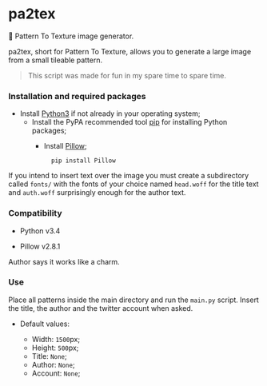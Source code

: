 pa2tex
======

:paw_prints: Pattern To Texture image generator.

pa2tex, short for Pattern To Texture, allows you to generate a large image from a small tileable pattern.

> This script was made for fun in my spare time to spare time.

### Installation and required packages
- Install <a href="https://www.python.org/" target="_blank">Python3</a> if not already in your operating system;
    - Install the PyPA recommended tool <a href="https://pip.pypa.io/" target="_blank">pip</a> for installing Python packages;
		- Install <a href="https://pypi.python.org/pypi/Pillow/" target="_blank">Pillow</a>;

                pip install Pillow

If you intend to insert text over the image you must create a subdirectory called `fonts/` with the fonts of your choice named `head.woff` for the title text and `auth.woff` surprisingly enough for the author text.

### Compatibility
- Python v3.4

- Pillow v2.8.1

Author says it works like a charm.

### Use
Place all patterns inside the main directory and run the `main.py` script. Insert the title, the author and the twitter account when asked.

- Default values:

	- Width: `1500`px;
	- Height: `500`px;
	- Title: `None`;
	- Author: `None`;
	- Account: `None`;

[Python3]: https://www.python.org/
[Pyllow]: https://pypi.python.org/pypi/Pillow/